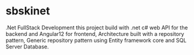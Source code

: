 # sbskinet 
.Net FullStack Development
this project build with .net c# web API for the backend and Angular12 for frontend,
Architecture built with a repository pattern, Generic repository pattern using Entity framework core and SQL Server Database. 
